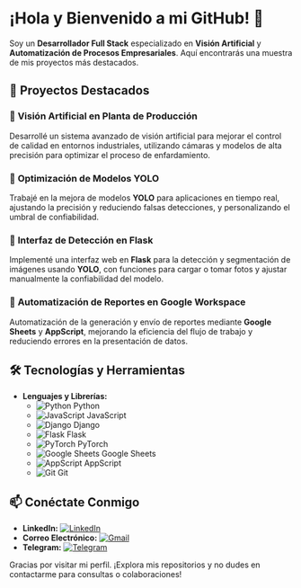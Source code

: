# ¡Hola y Bienvenido a mi GitHub! 👋

Soy un **Desarrollador Full Stack** especializado en **Visión Artificial** y **Automatización de Procesos Empresariales**. Aquí encontrarás una muestra de mis proyectos más destacados.

## 🚀 Proyectos Destacados

### 🌟 **Visión Artificial en Planta de Producción**
Desarrollé un sistema avanzado de visión artificial para mejorar el control de calidad en entornos industriales, utilizando cámaras y modelos de alta precisión para optimizar el proceso de enfardamiento.

### 🌟 **Optimización de Modelos YOLO**
Trabajé en la mejora de modelos **YOLO** para aplicaciones en tiempo real, ajustando la precisión y reduciendo falsas detecciones, y personalizando el umbral de confiabilidad.

### 🌟 **Interfaz de Detección en Flask**
Implementé una interfaz web en **Flask** para la detección y segmentación de imágenes usando **YOLO**, con funciones para cargar o tomar fotos y ajustar manualmente la confiabilidad del modelo.

### 🌟 **Automatización de Reportes en Google Workspace**
Automatización de la generación y envío de reportes mediante **Google Sheets** y **AppScript**, mejorando la eficiencia del flujo de trabajo y reduciendo errores en la presentación de datos.

## 🛠️ Tecnologías y Herramientas

- **Lenguajes y Librerías:**
  - ![Python]([https://img.shields.io/badge/Python-3776AB?style=flat&logo=python&logoColor=white](https://www.flaticon.com/free-icon/python_5968350)) Python
  - ![JavaScript](https://img.shields.io/badge/JavaScript-F7DF1E?style=flat&logo=javascript&logoColor=black) JavaScript
  - ![Django](https://img.shields.io/badge/Django-092E20?style=flat&logo=django&logoColor=white) Django
  - ![Flask](https://img.shields.io/badge/Flask-000000?style=flat&logo=flask&logoColor=white) Flask
  - ![PyTorch](https://img.shields.io/badge/PyTorch-EE4C2C?style=flat&logo=pytorch&logoColor=white) PyTorch
  - ![Google Sheets](https://img.shields.io/badge/Google_Sheets-4285F4?style=flat&logo=google-sheets&logoColor=white) Google Sheets
  - ![AppScript](https://img.shields.io/badge/Google_App_Script-4285F4?style=flat&logo=google&logoColor=white) AppScript
  - ![Git](https://img.shields.io/badge/Git-F05032?style=flat&logo=git&logoColor=white) Git

## 📫 Conéctate Conmigo

- **LinkedIn:** [![LinkedIn](https://img.shields.io/badge/LinkedIn-0A66C2?style=flat&logo=linkedin&logoColor=white)](https://www.linkedin.com/in/tu-perfil)
- **Correo Electrónico:** [![Gmail](https://img.shields.io/badge/Gmail-EA4335?style=flat&logo=gmail&logoColor=white)](mailto:tu.email@ejemplo.com)
- **Telegram:** [![Telegram](https://img.shields.io/badge/Telegram-26A5E4?style=flat&logo=telegram&logoColor=white)](https://t.me/tu_usuario)

Gracias por visitar mi perfil. ¡Explora mis repositorios y no dudes en contactarme para consultas o colaboraciones!
